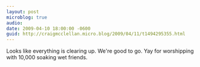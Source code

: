 ```yaml
---
layout: post
microblog: true
audio: 
date: 2009-04-10 18:00:00 -0600
guid: http://craigmcclellan.micro.blog/2009/04/11/t1494295355.html
---
```

Looks like everything is clearing up. We're good to go. Yay for worshipping with 10,000 soaking wet friends.

